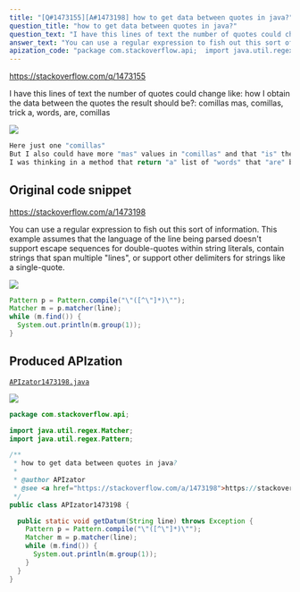 ```yaml
---
title: "[Q#1473155][A#1473198] how to get data between quotes in java?"
question_title: "how to get data between quotes in java?"
question_text: "I have this lines of text the number of quotes could change  like: how I obtain the data between the quotes the result should be?: comillas mas, comillas, trick a, words, are, comillas"
answer_text: "You can use a regular expression to fish out this sort of information. This example assumes that the language of the line being parsed doesn't support escape sequences for double-quotes within string literals, contain strings that span multiple \"lines\", or support other  delimiters for strings like a single-quote."
apization_code: "package com.stackoverflow.api;  import java.util.regex.Matcher; import java.util.regex.Pattern;  /**  * how to get data between quotes in java?  *  * @author APIzator  * @see <a href=\"https://stackoverflow.com/a/1473198\">https://stackoverflow.com/a/1473198</a>  */ public class APIzator1473198 {    public static void getDatum(String line) throws Exception {     Pattern p = Pattern.compile(\"\\\"([^\\\"]*)\\\"\");     Matcher m = p.matcher(line);     while (m.find()) {       System.out.println(m.group(1));     }   } }"
---
```


https://stackoverflow.com/q/1473155

I have this lines of text the number of quotes could change  like:
how I obtain the data between the quotes the result should be?:
comillas
mas, comillas, trick
a, words, are, comillas


<div class="code-logo"><img src="/stackoverflow.png" /></div>

```java
Here just one "comillas"
But I also could have more "mas" values in "comillas" and that "is" the "trick"
I was thinking in a method that return "a" list of "words" that "are" between "comillas"
```


## Original code snippet

https://stackoverflow.com/a/1473198

You can use a regular expression to fish out this sort of information.
This example assumes that the language of the line being parsed doesn&#x27;t support escape sequences for double-quotes within string literals, contain strings that span multiple &quot;lines&quot;, or support other  delimiters for strings like a single-quote.

<div class="code-logo"><img src="/stackoverflow.png" /></div>

```java
Pattern p = Pattern.compile("\"([^\"]*)\"");
Matcher m = p.matcher(line);
while (m.find()) {
  System.out.println(m.group(1));
}
```

## Produced APIzation

[`APIzator1473198.java`](https://github.com/pasqualesalza/apization/raw/main/data/search/APIzator1473198.java)

<div class="code-logo"><img src="/apizator.png" /></div>

```java
package com.stackoverflow.api;

import java.util.regex.Matcher;
import java.util.regex.Pattern;

/**
 * how to get data between quotes in java?
 *
 * @author APIzator
 * @see <a href="https://stackoverflow.com/a/1473198">https://stackoverflow.com/a/1473198</a>
 */
public class APIzator1473198 {

  public static void getDatum(String line) throws Exception {
    Pattern p = Pattern.compile("\"([^\"]*)\"");
    Matcher m = p.matcher(line);
    while (m.find()) {
      System.out.println(m.group(1));
    }
  }
}

```